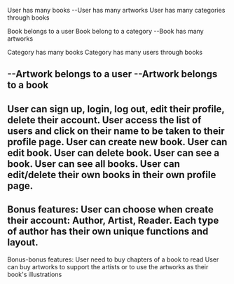 User has many books
--User has many artworks
User has many categories through books

Book belongs to a user
Book belong to a category
--Book has many artworks

Category has many books
Category has many users through books

--Artwork belongs to a user
--Artwork belongs to a book
----------------------------------------------------------------------------------------
User can sign up, login, log out, edit their profile, delete their account.
User access the list of users and click on their name to be taken to their profile page.
User can create new book. User can edit book. User can delete book. User can see a book. User can see all books.
User can edit/delete their own books in their own profile page.
----------------------------------------------------------------------------------------
Bonus features:
User can choose when create their account: Author, Artist, Reader.
Each type of author has their own unique functions and layout.
----------------------------------------------------------------------------------------
Bonus-bonus features:
User need to buy chapters of a book to read
User can buy artworks to support the artists or to use the artworks as their book's illustrations
